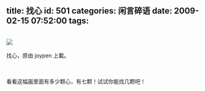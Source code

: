 title: 找心
id: 501
categories: 闲言碎语
date: 2009-02-15 07:52:00
tags:
---

</br>![](http://m2.img.libdd.com/farm4/2012/0821/17/60306851CFD79DEDEE8943DC45F619A7EA1FB05EF698_500_374.GIF)</img>
</br>
</br><span>找心，原由 joypen 上載。</span>
</br>
</br>

</br>看看这幅画里面有多少颗心，有七颗！试试你能找几颗吧！
</br>

